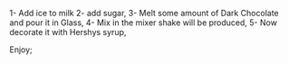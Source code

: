 1- Add ice to milk
2- add sugar,
3- Melt some amount of Dark Chocolate and pour it in Glass,
4- Mix in the mixer shake will be produced,
5- Now decorate it with Hershys syrup,


Enjoy;